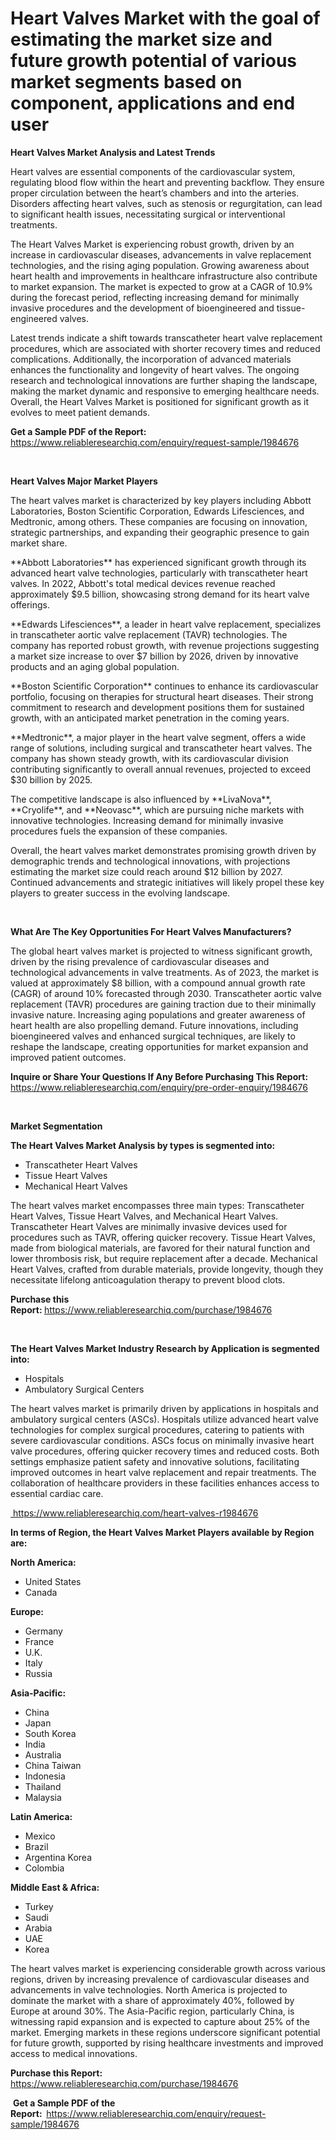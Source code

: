 <p><h1>Heart Valves Market with the goal of estimating the market size and future growth potential of various market segments based on component, applications and end user</h1></p><p><strong>Heart Valves Market Analysis and Latest Trends</strong></p>
<p><p>Heart valves are essential components of the cardiovascular system, regulating blood flow within the heart and preventing backflow. They ensure proper circulation between the heart’s chambers and into the arteries. Disorders affecting heart valves, such as stenosis or regurgitation, can lead to significant health issues, necessitating surgical or interventional treatments.</p><p>The Heart Valves Market is experiencing robust growth, driven by an increase in cardiovascular diseases, advancements in valve replacement technologies, and the rising aging population. Growing awareness about heart health and improvements in healthcare infrastructure also contribute to market expansion. The market is expected to grow at a CAGR of 10.9% during the forecast period, reflecting increasing demand for minimally invasive procedures and the development of bioengineered and tissue-engineered valves. </p><p>Latest trends indicate a shift towards transcatheter heart valve replacement procedures, which are associated with shorter recovery times and reduced complications. Additionally, the incorporation of advanced materials enhances the functionality and longevity of heart valves. The ongoing research and technological innovations are further shaping the landscape, making the market dynamic and responsive to emerging healthcare needs. Overall, the Heart Valves Market is positioned for significant growth as it evolves to meet patient demands.</p></p>
<p><strong>Get a Sample PDF of the Report:&nbsp;</strong> <a href="https://www.reliableresearchiq.com/enquiry/request-sample/1984676?utm_campaign=3352&utm_medium=2&utm_source=Github&utm_content=ia&utm_term=13042025&utm_id=heart-valves">https://www.reliableresearchiq.com/enquiry/request-sample/1984676</a></p>
<p>&nbsp;</p>
<p><strong>Heart Valves Major Market Players</strong></p>
<p><p>The heart valves market is characterized by key players including Abbott Laboratories, Boston Scientific Corporation, Edwards Lifesciences, and Medtronic, among others. These companies are focusing on innovation, strategic partnerships, and expanding their geographic presence to gain market share.</p><p>**Abbott Laboratories** has experienced significant growth through its advanced heart valve technologies, particularly with transcatheter heart valves. In 2022, Abbott's total medical devices revenue reached approximately $9.5 billion, showcasing strong demand for its heart valve offerings.</p><p>**Edwards Lifesciences**, a leader in heart valve replacement, specializes in transcatheter aortic valve replacement (TAVR) technologies. The company has reported robust growth, with revenue projections suggesting a market size increase to over $7 billion by 2026, driven by innovative products and an aging global population.</p><p>**Boston Scientific Corporation** continues to enhance its cardiovascular portfolio, focusing on therapies for structural heart diseases. Their strong commitment to research and development positions them for sustained growth, with an anticipated market penetration in the coming years.</p><p>**Medtronic**, a major player in the heart valve segment, offers a wide range of solutions, including surgical and transcatheter heart valves. The company has shown steady growth, with its cardiovascular division contributing significantly to overall annual revenues, projected to exceed $30 billion by 2025.</p><p>The competitive landscape is also influenced by **LivaNova**, **Cryolife**, and **Neovasc**, which are pursuing niche markets with innovative technologies. Increasing demand for minimally invasive procedures fuels the expansion of these companies.</p><p>Overall, the heart valves market demonstrates promising growth driven by demographic trends and technological innovations, with projections estimating the market size could reach around $12 billion by 2027. Continued advancements and strategic initiatives will likely propel these key players to greater success in the evolving landscape.</p></p>
<p>&nbsp;</p>
<p><strong>What Are The Key Opportunities For Heart Valves Manufacturers?</strong></p>
<p><p>The global heart valves market is projected to witness significant growth, driven by the rising prevalence of cardiovascular diseases and technological advancements in valve treatments. As of 2023, the market is valued at approximately $8 billion, with a compound annual growth rate (CAGR) of around 10% forecasted through 2030. Transcatheter aortic valve replacement (TAVR) procedures are gaining traction due to their minimally invasive nature. Increasing aging populations and greater awareness of heart health are also propelling demand. Future innovations, including bioengineered valves and enhanced surgical techniques, are likely to reshape the landscape, creating opportunities for market expansion and improved patient outcomes.</p></p>
<p><strong>Inquire or Share Your Questions If Any Before Purchasing This Report:</strong> <a href="https://www.reliableresearchiq.com/enquiry/pre-order-enquiry/1984676?utm_campaign=3352&utm_medium=2&utm_source=Github&utm_content=ia&utm_term=13042025&utm_id=heart-valves">https://www.reliableresearchiq.com/enquiry/pre-order-enquiry/1984676</a></p>
<p>&nbsp;</p>
<p><strong>Market Segmentation</strong></p>
<p><strong>The Heart Valves Market Analysis by types is segmented into:</strong></p>
<p><ul><li>Transcatheter Heart Valves</li><li>Tissue Heart Valves</li><li>Mechanical Heart Valves</li></ul></p>
<p><p>The heart valves market encompasses three main types: Transcatheter Heart Valves, Tissue Heart Valves, and Mechanical Heart Valves. Transcatheter Heart Valves are minimally invasive devices used for procedures such as TAVR, offering quicker recovery. Tissue Heart Valves, made from biological materials, are favored for their natural function and lower thrombosis risk, but require replacement after a decade. Mechanical Heart Valves, crafted from durable materials, provide longevity, though they necessitate lifelong anticoagulation therapy to prevent blood clots.</p></p>
<p><strong>Purchase this Report:&nbsp;</strong><a href="https://www.reliableresearchiq.com/purchase/1984676?utm_campaign=3352&utm_medium=2&utm_source=Github&utm_content=ia&utm_term=13042025&utm_id=heart-valves">https://www.reliableresearchiq.com/purchase/1984676</a></p>
<p>&nbsp;</p>
<p><strong>The Heart Valves Market Industry Research by Application is segmented into:</strong></p>
<p><ul><li>Hospitals</li><li>Ambulatory Surgical Centers</li></ul></p>
<p><p>The heart valves market is primarily driven by applications in hospitals and ambulatory surgical centers (ASCs). Hospitals utilize advanced heart valve technologies for complex surgical procedures, catering to patients with severe cardiovascular conditions. ASCs focus on minimally invasive heart valve procedures, offering quicker recovery times and reduced costs. Both settings emphasize patient safety and innovative solutions, facilitating improved outcomes in heart valve replacement and repair treatments. The collaboration of healthcare providers in these facilities enhances access to essential cardiac care.</p></p>
<p><a href="https://www.reliableresearchiq.com/heart-valves-r1984676?utm_campaign=3352&utm_medium=2&utm_source=Github&utm_content=ia&utm_term=13042025&utm_id=heart-valves">&nbsp;https://www.reliableresearchiq.com/heart-valves-r1984676</a></p>
<p><strong>In terms of Region, the Heart Valves Market Players available by Region are:</strong></p>
<p>
    <p> <strong> North America: </strong>
        <ul>
            <li>United States</li>
            <li>Canada</li>
        </ul>
        </p> 
    <p> <strong> Europe: </strong>
        <ul>
            <li>Germany</li>
            <li>France</li>
            <li>U.K.</li>
            <li>Italy</li>
            <li>Russia</li>
        </ul>
        </p> 
    <p> <strong> Asia-Pacific: </strong>
        <ul>
            <li>China</li>
            <li>Japan</li>
            <li>South Korea</li>
            <li>India</li>
            <li>Australia</li>
            <li>China Taiwan</li>
            <li>Indonesia</li>
            <li>Thailand</li>
            <li>Malaysia</li>
        </ul>
        </p> 
    <p> <strong> Latin America: </strong>
        <ul>
            <li>Mexico</li>
            <li>Brazil</li>
            <li>Argentina Korea</li>
            <li>Colombia</li>
        </ul>
        </p> 
    <p> <strong> Middle East & Africa: </strong>
        <ul>
            <li>Turkey</li>
            <li>Saudi</li>
            <li>Arabia</li>
            <li>UAE</li>
            <li>Korea</li>
        </ul>
    </p>
    </p>
<p><p>The heart valves market is experiencing considerable growth across various regions, driven by increasing prevalence of cardiovascular diseases and advancements in valve technologies. North America is projected to dominate the market with a share of approximately 40%, followed by Europe at around 30%. The Asia-Pacific region, particularly China, is witnessing rapid expansion and is expected to capture about 25% of the market. Emerging markets in these regions underscore significant potential for future growth, supported by rising healthcare investments and improved access to medical innovations.</p></p>
<p><strong>Purchase this Report: </strong><a href="https://www.reliableresearchiq.com/purchase/1984676?utm_campaign=3352&utm_medium=2&utm_source=Github&utm_content=ia&utm_term=13042025&utm_id=heart-valves">https://www.reliableresearchiq.com/purchase/1984676</a></p>
<p>&nbsp;<strong>Get a Sample PDF of the Report:&nbsp;&nbsp;</strong><a href="https://www.reliableresearchiq.com/enquiry/request-sample/1984676?utm_campaign=3352&utm_medium=2&utm_source=Github&utm_content=ia&utm_term=13042025&utm_id=heart-valves">https://www.reliableresearchiq.com/enquiry/request-sample/1984676</a></p>
<p><strong></strong></p>
<p><p></p><p></p><p></p></p>